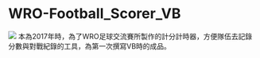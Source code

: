# WRO-Football_Scorer_VB
![](https://i.imgur.com/klhrxM6.png)
本為2017年時，為了WRO足球交流賽所製作的計分計時器，方便隊伍去記錄分數與對戰紀錄的工具，為第一次撰寫VB時的成品。
